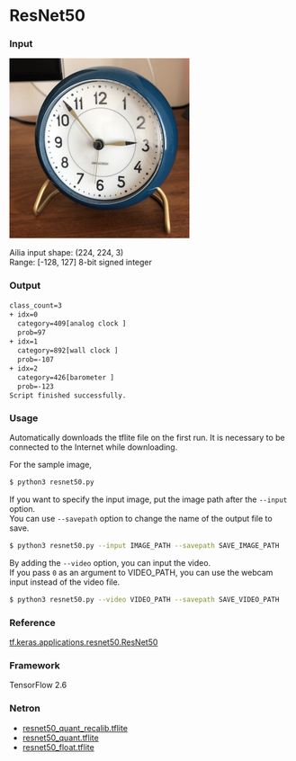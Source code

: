 # ResNet50

### Input

<img src="clock.jpg" width="320px">

Ailia input shape: (224, 224, 3)  
Range: [-128, 127] 8-bit signed integer

### Output
```
class_count=3
+ idx=0
  category=409[analog clock ]
  prob=97
+ idx=1
  category=892[wall clock ]
  prob=-107
+ idx=2
  category=426[barometer ]
  prob=-123
Script finished successfully.
```

### Usage
Automatically downloads the tflite file on the first run.
It is necessary to be connected to the Internet while downloading.

For the sample image,
``` bash
$ python3 resnet50.py 
```

If you want to specify the input image, put the image path after the `--input` option.  
You can use `--savepath` option to change the name of the output file to save.
```bash
$ python3 resnet50.py --input IMAGE_PATH --savepath SAVE_IMAGE_PATH
```

By adding the `--video` option, you can input the video.   
If you pass `0` as an argument to VIDEO_PATH, you can use the webcam input instead of the video file.
```bash
$ python3 resnet50.py --video VIDEO_PATH --savepath SAVE_VIDEO_PATH
```


### Reference

[tf.keras.applications.resnet50.ResNet50](https://www.tensorflow.org/api_docs/python/tf/keras/applications/resnet50/ResNet50)


### Framework
TensorFlow 2.6

### Netron

- [resnet50_quant_recalib.tflite](https://netron.app/?url=https://storage.googleapis.com/ailia-models-tflite/resnet50/resnet50_quant_recalib.tflite)
- [resnet50_quant.tflite](https://netron.app/?url=https://storage.googleapis.com/ailia-models-tflite/resnet50/resnet50_quant.tflite)
- [resnet50_float.tflite](https://netron.app/?url=https://storage.googleapis.com/ailia-models-tflite/resnet50/resnet50_float.tflite)
